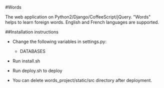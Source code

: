 #Words

The web application on Python2/Django/CoffeeScript/jQuery.
"Words" helps to learn foreign words. English and French languages are supported.

##Installation instructions

* Change the following variables in settings.py:
    * DATABASES

* Run install.sh
* Run deploy.sh to deploy 
* You can delete words_project/static/src directory after deployment.
